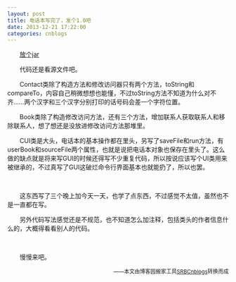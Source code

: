 ```yaml
---
layout: post
title: 电话本写完了，发个1.0吧
date: 2013-12-21 17:22:00
categories: cnblogs
---
```


<p>　　<a title="放个jar" href="http://files.cnblogs.com/JavaForNow/jContact.zip" target="_blank">放个jar</a></p>
<p>　　代码还是看源文件吧。</p>
<p>　　Contact类除了构造方法和修改访问器只有两个方法，toString和compareTo，内容自己稍微想想也能懂，不过toString方法不知道为什么对不齐&hellip;&hellip;两个汉字和三个汉字分别打印的话号码会差一个字符位置。</p>
<p>　　Book类除了构造修改访问方法，还有三个方法，增加联系人获取联系人和移除联系人，想了想还是没放进修改访问方法那堆里。</p>
<p>　　CUI类是大头，电话本的基本操作都在里头，另写了saveFile和run方法，有userBook和sourceFile两个属性，也就是说把电话本对象也保存在里头了。这么做的缺点就是将来写GUI的时候还得写不少重复代码，所以按说应该写个UI类用来被继承的，不过真写了GUI这破烂命令行界面基本也就能扔了，所以也罢。</p>
<p>&nbsp;</p>
<p>　　这东西写了三个晚上加今天一天，也学了点东西，不过感觉不太值，虽然也不是一直都在写。</p>
<p>　　另外代码写法感觉还是不规范，也不知道怎么加注释，包括类头的作者信息什么的，大概得看看别人的代码。</p>
<p>&nbsp;</p>
<p>　　慢慢来吧。</p>

<p align=right><span style="font-size: 12px">——本文由博客园搬家工具<a href="https://github.com/mlxy/SRBCnblogs">SRBCnblogs</a>转换而成</span></p>